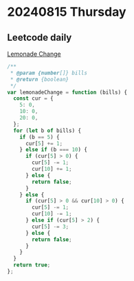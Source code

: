 # 20240815 Thursday

## Leetcode daily

[Lemonade Change](https://leetcode.com/problems/lemonade-change/?envType=daily-question&envId=2024-08-15)

```js
/**
 * @param {number[]} bills
 * @return {boolean}
 */
var lemonadeChange = function (bills) {
  const cur = {
    5: 0,
    10: 0,
    20: 0,
  };
  for (let b of bills) {
    if (b == 5) {
      cur[5] += 1;
    } else if (b === 10) {
      if (cur[5] > 0) {
        cur[5] -= 1;
        cur[10] += 1;
      } else {
        return false;
      }
    } else {
      if (cur[5] > 0 && cur[10] > 0) {
        cur[5] -= 1;
        cur[10] -= 1;
      } else if (cur[5] > 2) {
        cur[5] -= 3;
      } else {
        return false;
      }
    }
  }
  return true;
};
```
